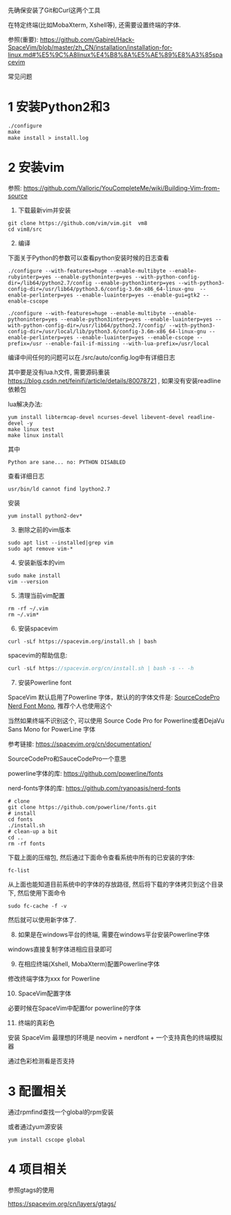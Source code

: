 先确保安装了Git和Curl这两个工具

在特定终端(比如MobaXterm, Xshell等), 还需要设置终端的字体.

参照(重要): https://github.com/Gabirel/Hack-SpaceVim/blob/master/zh_CN/installation/installation-for-linux.md#%E5%9C%A8linux%E4%B8%8A%E5%AE%89%E8%A3%85spacevim

常见问题

# 1 安装Python2和3

```
./configure
make
make install > install.log
```

# 2 安装vim

参照: https://github.com/Valloric/YouCompleteMe/wiki/Building-Vim-from-source

1. 下载最新vim并安装

```
git clone https://github.com/vim/vim.git  vm8  
cd vim8/src
```

2. 编译

下面关于Python的参数可以查看python安装时候的日志查看

```
./configure --with-features=huge --enable-multibyte --enable-rubyinterp=yes --enable-pythoninterp=yes --with-python-config-dir=/lib64/python2.7/config --enable-python3interp=yes --with-python3-config-dir=/usr/lib64/python3.6/config-3.6m-x86_64-linux-gnu  --enable-perlinterp=yes --enable-luainterp=yes --enable-gui=gtk2 --enable-cscope 
	   
./configure --with-features=huge --enable-multibyte --enable-pythoninterp=yes --enable-python3interp=yes --enable-luainterp=yes --with-python-config-dir=/usr/lib64/python2.7/config/ --with-python3-config-dir=/usr/local/lib/python3.6/config-3.6m-x86_64-linux-gnu --enable-perlinterp=yes --enable-luainterp=yes --enable-cscope --prefix=/usr --enable-fail-if-missing --with-lua-prefix=/usr/local
```

编译中间任何的问题可以在./src/auto/config.log中有详细日志

其中要是没有lua.h文件, 需要源码重装 https://blog.csdn.net/feinifi/article/details/80078721 , 如果没有安装readline依赖包

lua解决办法: 

```
yum install libtermcap-devel ncurses-devel libevent-devel readline-devel -y
make linux test
make linux install
```

其中

```
Python are sane... no: PYTHON DISABLED
```

查看详细日志

```
usr/bin/ld cannot find lpython2.7
```

安装

```
yum install python2-dev*
```

3. 删除之前的vim版本

```
sudo apt list --installed|grep vim                     
sudo apt remove vim-* 
```

4. 安装新版本的vim

```
sudo make install
vim --version
```

5. 清理当前vim配置

```
rm -rf ~/.vim
rm ~/.vim*
```

6. 安装spacevim

```
curl -sLf https://spacevim.org/install.sh | bash
```

spacevim的帮助信息:

```c
curl -sLf https://spacevim.org/cn/install.sh | bash -s -- -h
```

7. 安装Powerline font

SpaceVim 默认启用了Powerline 字体，默认的的字体文件是: [SourceCodePro Nerd Font Mono](https://github.com/ryanoasis/nerd-fonts/releases/download/v2.0.0/SourceCodePro.zip), 推荐个人也使用这个

当然如果终端不识别这个, 可以使用 Source Code Pro for Powerline或者DejaVu Sans Mono for PowerLine 字体

参考链接: https://spacevim.org/cn/documentation/

SourceCodePro和SauceCodePro一个意思

powerline字体的库: https://github.com/powerline/fonts

nerd-fonts字体的库: https://github.com/ryanoasis/nerd-fonts

```
# clone
git clone https://github.com/powerline/fonts.git
# install
cd fonts
./install.sh
# clean-up a bit
cd ..
rm -rf fonts
```

下载上面的压缩包, 然后通过下面命令查看系统中所有的已安装的字体:

```
fc-list
```

从上面也能知道目前系统中的字体的存放路径, 然后将下载的字体拷贝到这个目录下, 然后使用下面命令

```
sudo fc-cache -f -v
```

然后就可以使用新字体了.

8. 如果是在windows平台的终端, 需要在windows平台安装Powerline字体

windows直接复制字体进相应目录即可

9. 在相应终端(Xshell, MobaXterm)配置Powerline字体

修改终端字体为xxx for Powerline

10. SpaceVim配置字体

必要时候在SpaceVim中配置for powerline的字体

11. 终端的真彩色

安装 SpaceVim 最理想的环境是 neovim + nerdfont + 一个支持真色的终端模拟器

通过色彩检测看是否支持

# 3 配置相关

通过rpmfind查找一个global的rpm安装

或者通过yum源安装

```
yum install cscope global
```

# 4 项目相关

参照gtags的使用

https://spacevim.org/cn/layers/gtags/
